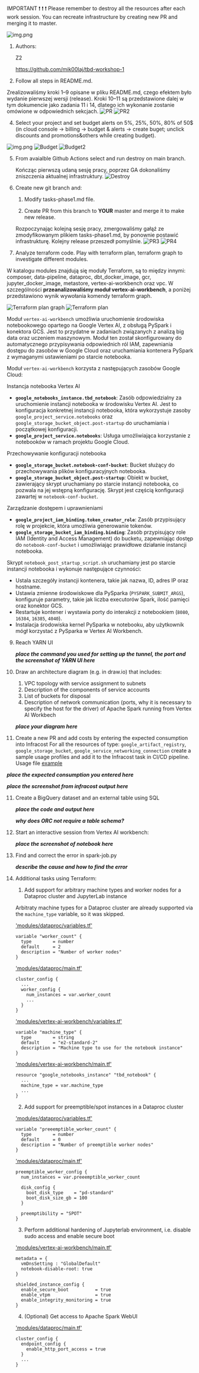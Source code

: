 IMPORTANT ❗ ❗ ❗ Please remember to destroy all the resources after each work session. You can recreate infrastructure by creating new PR and merging it to master.
  
![img.png](doc/figures/destroy.png)

1. Authors:

   Z2

   https://github.com/mik00laj/tbd-workshop-1
   
2. Follow all steps in README.md.
   
Zrealizowaliśmy kroki 1–9 opisane w pliku README.md, czego efektem było wydanie pierwszej wersji (release). Kroki 10–11 są przedstawione dalej w tym dokumencie jako zadania 11 i 14, dlatego ich wykonanie zostanie omówione w odpowiednich sekcjach.
![PR](https://github.com/user-attachments/assets/75d06944-a74b-42df-bec0-8655f64d7ef4)
![PR2](https://github.com/user-attachments/assets/1da0201f-8b0b-4a09-bbec-c7e002a60626)


4. Select your project and set budget alerts on 5%, 25%, 50%, 80% of 50$ (in cloud console -> billing -> budget & alerts -> create buget; unclick discounts and promotions&others while creating budget).

![img.png](doc/figures/discounts.png)
![Budget](https://github.com/user-attachments/assets/34103e76-2a54-448c-bf1c-a78d7a661bc0)
![Budget2](https://github.com/user-attachments/assets/3d2ff17f-48e6-437a-98ea-a595eb613def)

5. From avaialble Github Actions select and run destroy on main branch.
   
   Kończąc pierwszą udaną sesję pracy, poprzez GA dokonaliśmy zniszczenia aktualnej infrastruktury.
   ![Destroy](https://github.com/user-attachments/assets/a4a7375e-d0c2-4679-a9c3-389fe96e98b3)

7. Create new git branch and:
    1. Modify tasks-phase1.md file. 
    
    2. Create PR from this branch to **YOUR** master and merge it to make new release.
   
   Rozpoczynając kolejną sesję pracy, zmergowaliśmy gałąź ze zmodyfikowanym plikiem tasks-phase1.md, by ponownie postawić infrastrukturę. Kolejny release przeszedł pomyślnie.
![PR3](https://github.com/user-attachments/assets/d8df91dc-dc17-498f-9c93-0a1da0d4ce5a)
![PR4](https://github.com/user-attachments/assets/cddb19ef-3bc4-4201-90eb-3845385264da)


8. Analyze terraform code. Play with terraform plan, terraform graph to investigate different modules.

W katalogu modules znajdują się moduły Terraform,  są to między innymi: composer, data-pipeline, dataproc, dbt_docker_image, gcr, jupyter_docker_image, metastore, vertex-ai-workbench oraz vpc. W szczególności **przeanalizowaliśmy moduł vertex-ai-workbench**, a poniżej przedstawiono wynik wywołania komendy terraform graph.

![Terraform plan graph](https://github.com/user-attachments/assets/1197fc1e-2945-47ca-b02d-115318b20206)
![Terraform plan](https://github.com/user-attachments/assets/4b690f36-8017-41cb-8711-21f58399cd12)

Moduł `vertex-ai-workbench` umożliwia uruchomienie środowiska notebookowego opartego na Google Vertex AI, z obsługą PySpark i konektora GCS. Jest to przydatne w zadaniach związanych z analizą big data oraz uczeniem maszynowym. Moduł ten został skonfigurowany do automatycznego przypisywania odpowiednich ról IAM, zapewniania dostępu do zasobów w Google Cloud oraz uruchamiania kontenera PySpark z wymaganymi ustawieniami po starcie notebooka.

Moduł `vertex-ai-workbench` korzysta z następujących zasobów Google Cloud:

Instancja notebooka Vertex AI
- **`google_notebooks_instance.tbd_notebook`**: Zasób odpowiedzialny za uruchomienie instancji notebooka w środowisku Vertex AI. Jest to konfiguracja konkretnej instancji notebooka, która wykorzystuje zasoby `google_project_service.notebooks` oraz `google_storage_bucket_object.post-startup` do uruchamiania i początkowej konfiguracji.
- **`google_project_service.notebooks`**: Usługa umożliwiająca korzystanie z notebooków w ramach projektu Google Cloud.

Przechowywanie konfiguracji notebooka
- **`google_storage_bucket.notebook-conf-bucket`**: Bucket służący do przechowywania plików konfiguracyjnych notebooka.
- **`google_storage_bucket_object.post-startup`**: Obiekt w bucket, zawierający skrypt uruchamiany po starcie instancji notebooka, co pozwala na jej wstępną konfigurację. Skrypt jest częścią konfiguracji zawartej w `notebook-conf-bucket`.

Zarządzanie dostępem i uprawnieniami
- **`google_project_iam_binding.token_creator_role`**: Zasób przypisujący rolę w projekcie, która umożliwia generowanie tokenów.
- **`google_storage_bucket_iam_binding.binding`**: Zasób przypisujący role IAM (Identity and Access Management) do bucketu, zapewniając dostęp do `notebook-conf-bucket` i umożliwiając prawidłowe działanie instancji notebooka.


Skrypt `notebook_post_startup_script.sh` uruchamiany jest po starcie instancji notebooka i wykonuje następujące czynności:

-  Ustala szczegóły instancji kontenera, takie jak nazwa, ID, adres IP oraz hostname.
-  Ustawia zmienne środowiskowe dla PySparka (`PYSPARK_SUBMIT_ARGS`), konfiguruje parametry, takie jak liczba executorów Spark, ilość pamięci oraz konektor GCS.
-  Restartuje kontener i wystawia porty do interakcji z notebookiem (`8080`, `16384`, `16385`, `4040`).
- Instalacja środowiska kernel PySparka w notebooku, aby użytkownik mógł korzystać z PySparka w Vertex AI Workbench.







   
9. Reach YARN UI
   
   ***place the command you used for setting up the tunnel, the port and the screenshot of YARN UI here***
   
10. Draw an architecture diagram (e.g. in draw.io) that includes:
    1. VPC topology with service assignment to subnets
    2. Description of the components of service accounts
    3. List of buckets for disposal
    4. Description of network communication (ports, why it is necessary to specify the host for the driver) of Apache Spark running from Vertex AI Workbech
  
    ***place your diagram here***

11. Create a new PR and add costs by entering the expected consumption into Infracost
For all the resources of type: `google_artifact_registry`, `google_storage_bucket`, `google_service_networking_connection`
create a sample usage profiles and add it to the Infracost task in CI/CD pipeline. Usage file [example](https://github.com/infracost/infracost/blob/master/infracost-usage-example.yml) 

   ***place the expected consumption you entered here***

   ***place the screenshot from infracost output here***

11. Create a BigQuery dataset and an external table using SQL
    
    ***place the code and output here***
   
    ***why does ORC not require a table schema?***

  
12. Start an interactive session from Vertex AI workbench:

    ***place the screenshot of notebook here***
   
13. Find and correct the error in spark-job.py

    ***describe the cause and how to find the error***

14. Additional tasks using Terraform:

    1. Add support for arbitrary machine types and worker nodes for a Dataproc cluster and JupyterLab instance

    Arbitraty machine types for a Dataproc cluster are already supported via the `machine_type` variable, so it was skipped.

    ['modules/dataproc/variables.tf'](modules/dataproc/variables.tf)

    ```
    variable "worker_count" {
      type        = number
      default     = 2
      description = "Number of worker nodes"
    }
    ```

    ['modules/dataproc/main.tf'](modules/dataproc/main.tf)

    ```
    cluster_config {
      ...
      worker_config {
        num_instances = var.worker_count
        ...
      }
    }
    ```

    ['modules/vertex-ai-workbench/variables.tf'](modules/vertex-ai-workbench/variables.tf)

    ```
    variable "machine_type" {
      type        = string
      default     = "e2-standard-2"
      description = "Machine type to use for the notebook instance"
    }
    ```

    ['modules/vertex-ai-workbench/main.tf'](modules/vertex-ai-workbench/main.tf)

    ```
    resource "google_notebooks_instance" "tbd_notebook" {
      ...
      machine_type = var.machine_type
      ...
    }
    ```
    
    2. Add support for preemptible/spot instances in a Dataproc cluster

    ['modules/dataproc/variables.tf'](modules/dataproc/variables.tf)

    ```
    variable "preeemptible_worker_count" {
      type        = number
      default     = 0
      description = "Number of preemptible worker nodes"
    }
    ```

    ['modules/dataproc/main.tf'](modules/dataproc/main.tf)

    ```
    preemptible_worker_config {
      num_instances = var.preeemptible_worker_count

      disk_config {
        boot_disk_type    = "pd-standard"
        boot_disk_size_gb = 100
      }

      preemptibility = "SPOT"
    }
    ```
    
    3. Perform additional hardening of Jupyterlab environment, i.e. disable sudo access and enable secure boot

    ['modules/vertex-ai-workbench/main.tf'](modules/vertex-ai-workbench/main.tf)

    ```
    metadata = {
      vmDnsSetting : "GlobalDefault"
      notebook-disable-root: true
    }
    ```

    ```
    shielded_instance_config {
      enable_secure_boot          = true
      enable_vtpm                 = true
      enable_integrity_monitoring = true
    }
    ```

    4. (Optional) Get access to Apache Spark WebUI

    ['modules/dataproc/main.tf'](modules/dataproc/main.tf)

    ```
    cluster_config {
      endpoint_config {
        enable_http_port_access = true
      }
      ...
    }
    ```
